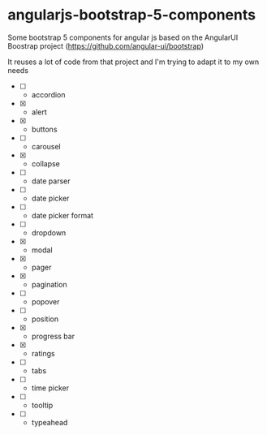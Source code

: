 # angularjs-bootstrap-5-components
Some bootstrap 5 components for angular js based on the AngularUI Boostrap project (https://github.com/angular-ui/bootstrap)

It reuses a lot of code from that project and I'm trying to adapt it to my own needs

- [ ] - accordion
- [x] - alert
- [x] - buttons
- [ ] - carousel
- [x] - collapse
- [ ] - date parser
- [ ] - date picker
- [ ] - date picker format
- [ ] - dropdown
- [x] - modal
- [x] - pager
- [x] - pagination
- [ ] - popover
- [ ] - position
- [x] - progress bar
- [x] - ratings
- [ ] - tabs
- [ ] - time picker
- [ ] - tooltip
- [ ] - typeahead

